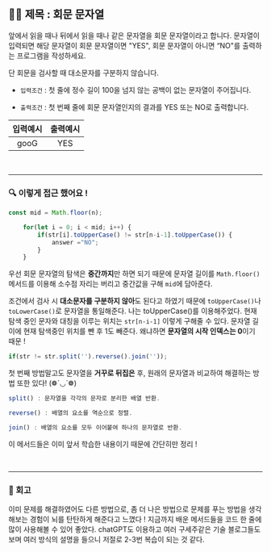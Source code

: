 ## ✍🏻 제목 : 회문 문자열
앞에서 읽을 때나 뒤에서 읽을 때나 같은 문자열을 회문 문자열이라고 합니다.
문자열이 입력되면 해당 문자열이 회문 문자열이면 "YES", 회문 문자열이 아니면 “NO"를 출력하는 프로그램을 작성하세요.


단 회문을 검사할 때 대소문자를 구분하지 않습니다.

- `입력조건` : 첫 줄에 정수 길이 100을 넘지 않는 공백이 없는 문자열이 주어집니다.

- `출력조건` : 첫 번째 줄에 회문 문자열인지의 결과를 YES 또는 NO로 출력합니다.

|입력예시|출력예시|
|:------:|:----:|
|gooG|YES|


</br>

---

### 🔍 이렇게 접근 했어요 !

```javascript
const mid = Math.floor(n);

    for(let i = 0; i < mid; i++) {
        if(str[i].toUpperCase() != str[n-i-1].toUpperCase()) {
            answer ="NO";
        }
    }
```
우선 회문 문자열의 탐색은 **중간까지**만 하면 되기 때문에 문자열 길이를 `Math.floor()` 메서드를 이용해 소수점 자리는 버리고 중간값을 구해 `mid`에 담아준다.

조건에서 검사 시 **대소문자를 구분하지 않아**도 된다고 하였기 때문에 `toUpperCase()`나 `toLowerCase()`로 문자열을 통일해준다. 나는 toUpperCase()를 이용해주었다. 현재 탐색 중인 문자와 대칭을 이루는 위치는 `str[n-i-1]` 이렇게 구해줄 수 있다. 문자열 길이에 현재 탐색중인 위치를 뺀 후 1도 빼준다. 왜냐하면 **문자열의 시작 인덱스는 0**이기 때문 !
```javascript
if(str != str.split('').reverse().join(''));
```
첫 번째 방법말고도 문자열을 **거꾸로 뒤집은** 후, 원래의 문자열과 비교하여 해결하는 방법 또한 있다! (❁´◡`❁)  
```javascript
split() : 문자열을 각각의 문자로 분리한 배열 반환. 

reverse() : 배열의 요소를 역순으로 정렬.

join() : 배열의 요소를 모두 이어붙여 하나의 문자열로 반환. 
```

이 메서드들은 이미 앞서 학습한 내용이기 때문에 간단히만 정리 !

</br>

---

### 🐾 회고
이미 문제를 해결하였어도 다른 방법으로, 좀 더 나은 방법으로 문제를 푸는 방법을 생각해보는 경험이 뇌를 탄탄하게 해준다고 느꼈다 ! 지금까지 배운 메서드들을 코드 한 줄에 많이 사용해볼 수 있어 좋았다. chatGPT도 이용하고 여러 구세주같은 기술 블로그들도 보며 여러 방식의 설명을 들으니 저절로 2-3번 복습이 되는 것 같다.